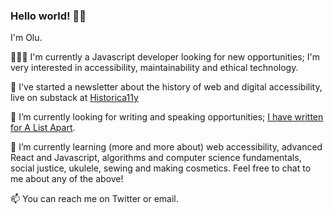 ### Hello world! 👋🏿

I'm Olu.

👩🏿‍💻 I'm currently a Javascript developer looking for new opportunities; I'm very interested in accessibility, maintainability and ethical technology.

💌 I've started a newsletter about the history of web and digital accessibility, live on substack at [Historica11y](https://historica11y.substack.com/)

🔭 I’m currently looking for writing and speaking opportunities; [I have written for A List Apart](https://alistapart.com/article/building-the-woke-web/).

🌱 I’m currently learning (more and more about) web accessibility, advanced React and Javascript, algorithms and computer science fundamentals, social justice, ukulele, sewing and making cosmetics. Feel free to chat to me about any of the above!

📫 You can reach me on Twitter or email.
